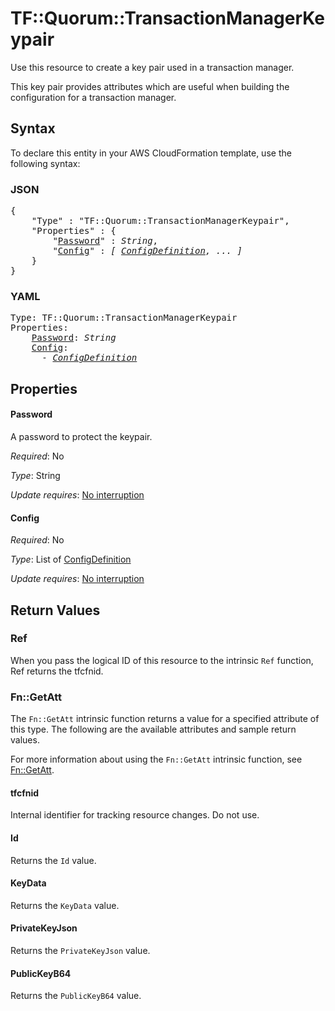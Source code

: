 # TF::Quorum::TransactionManagerKeypair

Use this resource to create a key pair used in a transaction manager.

This key pair provides attributes which are useful when building the configuration for a transaction manager.

## Syntax

To declare this entity in your AWS CloudFormation template, use the following syntax:

### JSON

<pre>
{
    "Type" : "TF::Quorum::TransactionManagerKeypair",
    "Properties" : {
        "<a href="#password" title="Password">Password</a>" : <i>String</i>,
        "<a href="#config" title="Config">Config</a>" : <i>[ <a href="configdefinition.md">ConfigDefinition</a>, ... ]</i>
    }
}
</pre>

### YAML

<pre>
Type: TF::Quorum::TransactionManagerKeypair
Properties:
    <a href="#password" title="Password">Password</a>: <i>String</i>
    <a href="#config" title="Config">Config</a>: <i>
      - <a href="configdefinition.md">ConfigDefinition</a></i>
</pre>

## Properties

#### Password

A password to protect the keypair.

_Required_: No

_Type_: String

_Update requires_: [No interruption](https://docs.aws.amazon.com/AWSCloudFormation/latest/UserGuide/using-cfn-updating-stacks-update-behaviors.html#update-no-interrupt)

#### Config

_Required_: No

_Type_: List of <a href="configdefinition.md">ConfigDefinition</a>

_Update requires_: [No interruption](https://docs.aws.amazon.com/AWSCloudFormation/latest/UserGuide/using-cfn-updating-stacks-update-behaviors.html#update-no-interrupt)

## Return Values

### Ref

When you pass the logical ID of this resource to the intrinsic `Ref` function, Ref returns the tfcfnid.

### Fn::GetAtt

The `Fn::GetAtt` intrinsic function returns a value for a specified attribute of this type. The following are the available attributes and sample return values.

For more information about using the `Fn::GetAtt` intrinsic function, see [Fn::GetAtt](https://docs.aws.amazon.com/AWSCloudFormation/latest/UserGuide/intrinsic-function-reference-getatt.html).

#### tfcfnid

Internal identifier for tracking resource changes. Do not use.

#### Id

Returns the <code>Id</code> value.

#### KeyData

Returns the <code>KeyData</code> value.

#### PrivateKeyJson

Returns the <code>PrivateKeyJson</code> value.

#### PublicKeyB64

Returns the <code>PublicKeyB64</code> value.

